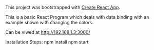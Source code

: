 This project was bootstrapped with [Create React App](https://github.com/facebookincubator/create-react-app).

This is a basic React Program which deals with data binding with an example shown with changing the colors.

Can be viwed at http://192.168.1.3:3000/


Installation Steps:
npm install
npm start
